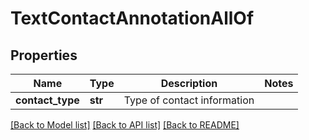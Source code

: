 # TextContactAnnotationAllOf


## Properties
Name | Type | Description | Notes
------------ | ------------- | ------------- | -------------
**contact_type** | **str** | Type of contact information | 

[[Back to Model list]](../README.md#documentation-for-models) [[Back to API list]](../README.md#documentation-for-api-endpoints) [[Back to README]](../README.md)


